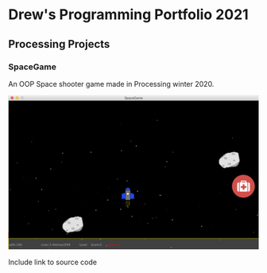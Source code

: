 # Drew's Programming Portfolio 2021

## Processing Projects

### SpaceGame

An OOP Space shooter game made in Processing winter 2020.

![SpaceGame](https://github.com/drewwardrop/ProgrammingPortfolio/blob/gh-pages/images/SpaceGame.png?raw=true)

Include link to source code
